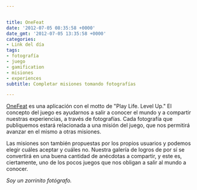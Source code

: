 ```yaml
---


title: OneFeat
date: '2012-07-05 08:35:58 +0000'
date_gmt: '2012-07-05 13:35:58 +0000'
categories:
- Link del día
tags:
- fotografía
- juego
- gamification
- misiones
- experiences
subtitle: Completar misiones tomando fotografías

---
```



[OneFeat](http://onefeat.com/) es una aplicación con el motto de "Play Life. Level Up." El concepto del juego es ayudarnos a salir a conocer el mundo y a compartir nuestras experiencias, a través de fotografías. Cada fotografía que publiquemos estará relacionada a una misión del juego, que nos permitirá avanzar en el mismo a otras misiones.

Las misiones son también propuestas por los propios usuarios y podemos elegir cuáles aceptar y cuáles no. Nuestra galería de logros de por sí se convertirá en una buena cantidad de anécdotas a compartir, y este es, ciertamente, uno de los pocos juegos que nos obligan a salir al mundo a conocer.

_Soy un zorrinito fotógrafo._

